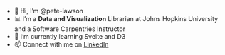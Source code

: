 - 👋 Hi, I’m @pete-lawson
- 📊 I’m a **Data and Visualization** Librarian at Johns Hopkins University and a Software Carpentries Instructor
- 📓 I’m currently learning Svelte and D3
- 📫 Connect with me on [LinkedIn](https://www.linkedin.com/in/lawsonpeter/)

<!---
pete-lawson/pete-lawson is a ✨ special ✨ repository because its `README.md` (this file) appears on your GitHub profile.
You can click the Preview link to take a look at your changes.
--->
